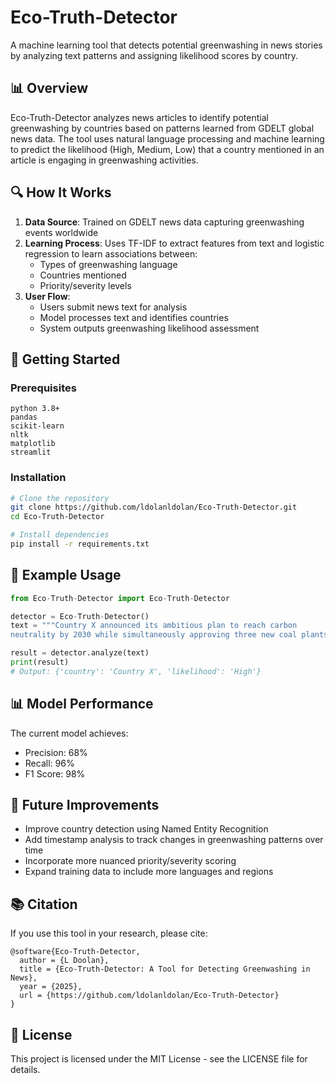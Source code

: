 # Eco-Truth-Detector
A machine learning tool that detects potential greenwashing in news stories by analyzing text patterns and assigning likelihood scores by country.


## 📊 Overview

Eco-Truth-Detector analyzes news articles to identify potential greenwashing by countries based on patterns learned from GDELT global news data. The tool uses natural language processing and machine learning to predict the likelihood (High, Medium, Low) that a country mentioned in an article is engaging in greenwashing activities.

## 🔍 How It Works

1. **Data Source**: Trained on GDELT news data capturing greenwashing events worldwide
2. **Learning Process**: Uses TF-IDF to extract features from text and logistic regression to learn associations between:
   - Types of greenwashing language
   - Countries mentioned
   - Priority/severity levels
3. **User Flow**:
   - Users submit news text for analysis
   - Model processes text and identifies countries
   - System outputs greenwashing likelihood assessment

## 🚀 Getting Started

### Prerequisites

```
python 3.8+
pandas
scikit-learn
nltk
matplotlib
streamlit 
```

### Installation

```bash
# Clone the repository
git clone https://github.com/ldolanldolan/Eco-Truth-Detector.git
cd Eco-Truth-Detector

# Install dependencies
pip install -r requirements.txt
```

## 🧪 Example Usage

```python
from Eco-Truth-Detector import Eco-Truth-Detector

detector = Eco-Truth-Detector()
text = """Country X announced its ambitious plan to reach carbon 
neutrality by 2030 while simultaneously approving three new coal plants."""

result = detector.analyze(text)
print(result)
# Output: {'country': 'Country X', 'likelihood': 'High'}
```

## 📊 Model Performance

The current model achieves:
- Precision: 68%
- Recall: 96%
- F1 Score: 98%

## 🔮 Future Improvements

- Improve country detection using Named Entity Recognition
- Add timestamp analysis to track changes in greenwashing patterns over time
- Incorporate more nuanced priority/severity scoring
- Expand training data to include more languages and regions

## 📚 Citation

If you use this tool in your research, please cite:

```
@software{Eco-Truth-Detector,
  author = {L Doolan},
  title = {Eco-Truth-Detector: A Tool for Detecting Greenwashing in News},
  year = {2025},
  url = {https://github.com/ldolanldolan/Eco-Truth-Detector}
}
```

## 📜 License

This project is licensed under the MIT License - see the LICENSE file for details.
